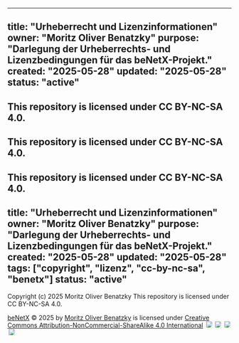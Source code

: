 <!-- SPDX-License-Identifier: LicenseRef-SinnZeit-1.0 -->
<!-- SPDX-FileCopyrightText: 2025 beNetX – Moritz Oliver Benatzky M.A. -->
<!-- SPDX-Comment: An artifact of the NoHouse.DotMesh—born from the synthesis of human vision and machine logic. -->

---
title: "Urheberrecht und Lizenzinformationen"
owner: "Moritz Oliver Benatzky"
purpose: "Darlegung der Urheberrechts- und Lizenzbedingungen für das beNetX-Projekt."
created: "2025-05-28"
updated: "2025-05-28"
status: "active"
---

This repository is licensed under CC BY-NC-SA 4.0.
---

This repository is licensed under CC BY-NC-SA 4.0.
---

This repository is licensed under CC BY-NC-SA 4.0.
---
title: "Urheberrecht und Lizenzinformationen"
owner: "Moritz Oliver Benatzky"
purpose: "Darlegung der Urheberrechts- und Lizenzbedingungen für das beNetX-Projekt."
created: "2025-05-28"
updated: "2025-05-28"
tags: ["copyright", "lizenz", "cc-by-nc-sa", "benetx"]
status: "active"
---

Copyright (c) 2025 Moritz Oliver Benatzky 
This repository is licensed under CC BY-NC-SA 4.0.


<a href="https://beNetX.com">beNetX</a> © 2025 by <a href="https://benatzky.at">Moritz Oliver Benatzky</a> is licensed under 
<a href="https://creativecommons.org/licenses/by-nc-sa/4.0/">Creative Commons Attribution-NonCommercial-ShareAlike 4.0 International</a>
<img src="https://mirrors.creativecommons.org/presskit/icons/cc.svg" style="max-width: 1em;max-height:1em;margin-left: .2em;">
<img src="https://mirrors.creativecommons.org/presskit/icons/by.svg" style="max-width: 1em;max-height:1em;margin-left: .2em;">
<img src="https://mirrors.creativecommons.org/presskit/icons/nc.svg" style="max-width: 1em;max-height:1em;margin-left: .2em;">
<img src="https://mirrors.creativecommons.org/presskit/icons/sa.svg" style="max-width: 1em;max-height:1em;margin-left: .2em;">